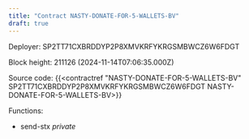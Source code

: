 ```yaml
---
title: "Contract NASTY-DONATE-FOR-5-WALLETS-BV"
draft: true
---
```

Deployer: SP2TT71CXBRDDYP2P8XMVKRFYKRGSMBWCZ6W6FDGT


 



Block height: 211126 (2024-11-14T07:06:35.000Z)

Source code: {{<contractref "NASTY-DONATE-FOR-5-WALLETS-BV" SP2TT71CXBRDDYP2P8XMVKRFYKRGSMBWCZ6W6FDGT NASTY-DONATE-FOR-5-WALLETS-BV>}}

Functions:

* send-stx _private_
